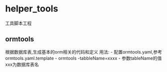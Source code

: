 # helper_tools

工具脚本工程

## ormtools
根据数据库表,生成基本的orm相关的代码和定义
用法:
    - 配置ormtools.yaml,参考ormtools.yaml.template
    - ormtools -tabbleName=xxxx
    - 参数tableName的值xxx为数据库表名
